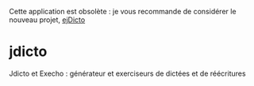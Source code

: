 Cette application est obsolète : je vous recommande de considérer le nouveau projet, [ejDicto](../ejdicto)

jdicto
======

Jdicto et Execho : générateur et exerciseurs de dictées et de réécritures
